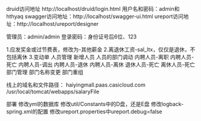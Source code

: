 druid访问地址
    http://localhost/druid/login.html
    用户名和密码：admin和hthyaq
swagger访问地址：http://localhost/swagger-ui.html
ureport访问地址：http://localhost/ureport/designer

管理员：admin/admin
登录密码：身份证号后6位、123

1.应发奖金或过节费表，修改为-其他薪金
2.离退休工资-sal_ltx，仅仅是退休，不包括离休
3.变动单
  人员管理
  	新增人员
  	人员的部门调动
  	内聘人员-离职
  	内聘人员-死亡
  	内聘人员-调出
  	内聘人员-退休
  	内聘人员-离休
  	退休人员-死亡
  	离休人员-死亡
  部门管理
  	部门名称变更
  	部门重组
  
  线上的域名和文件路径：
      haiyingmall.paas.casicloud.com
      /usr/local/tomcat/webapps/salaryFile
      
  部署
    修改yml的数据库
    修改util/Constants中的D盘，还是E盘
    修改logback-spring.xml的配置
    修改ureport.properties中ureport.debug=false